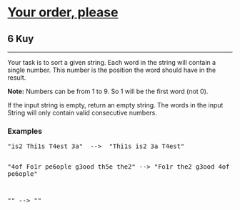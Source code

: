 <h1><a href="https://www.codewars.com/kata/55c45be3b2079eccff00010f">Your order, please</a></h1>
<h2>6 Kuy</h2>
<hr>
<p>Your task is to sort a given string. Each word in the string will contain a single number. 
This number is the position the word should have in the result.</p>
<p><strong>Note:</strong> Numbers can be from 1 to 9. So 1 will be the first word (not 0).</p>
<p>If the input string is empty, return an empty string. 
The words in the input String will only contain valid consecutive numbers.</p>
<h3>Examples</h3>
<pre>
"is2 Thi1s T4est 3a"  -->  "Thi1s is2 3a T4est"

"4of Fo1r pe6ople g3ood th5e the2"  -->  "Fo1r the2 g3ood 4of th5e pe6ople"

""  -->  ""
</pre>